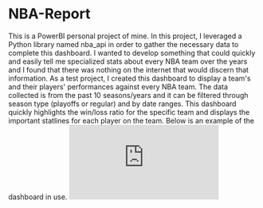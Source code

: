 # NBA-Report

This is a PowerBI personal project of mine. In this project, I leveraged a Python library named nba_api in order to gather the necessary data to complete this dashboard.
I wanted to develop something that could quickly and easily tell me specialized stats about every NBA team over the years and I found that there was nothing on the internet 
that would discern that information. As a test project, I created this dashboard to display a team's and their players' performances against every NBA team.
The data collected is from the past 10 seasons/years and it can be filtered through season type (playoffs or regular) and by date ranges.
This dashboard quickly highlights the win/loss ratio for the specific team and displays the important statlines for each player on the team.
Below is an example of the dashboard in use.
![Sample Dashboard](https://github.com/ho-ian/NBA-Report/blob/main/NBA%20Report.pdf)
